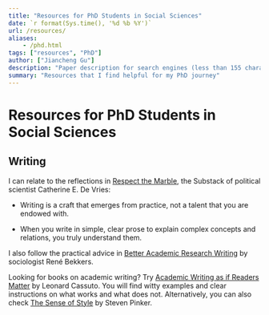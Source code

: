 ```yaml
---
title: "Resources for PhD Students in Social Sciences" 
date: `r format(Sys.time(), '%d %b %Y')`
url: /resources/
aliases: 
    - /phd.html
tags: ["resources", "PhD"]
author: ["Jiancheng Gu"]
description: "Paper description for search engines (less than 155 characters)" 
summary: "Resources that I find helpful for my PhD journey"
---
```


# Resources for PhD Students in Social Sciences

## Writing

I can relate to the reflections in [Respect the Marble](https://catherineeunicedevries.substack.com/), the Substack of political scientist Catherine E. De Vries:

-   Writing is a craft that emerges from practice, not a talent that you are endowed with.

-   When you write in simple, clear prose to explain complex concepts and relations, you truly understand them.

I also follow the practical advice in [Better Academic Research Writing](https://betteracademicwriting.wordpress.com/) by sociologist René Bekkers.

Looking for books on academic writing? Try [Academic Writing as if Readers Matter](https://doi.org/10.1353/book.129004) by Leonard Cassuto. You will find witty examples and clear instructions on what works and what does not. Alternatively, you can also check [The Sense of Style](https://www.penguin.co.uk/books/183573/the-sense-of-style-by-pinker-steven/9780241957714) by Steven Pinker.
